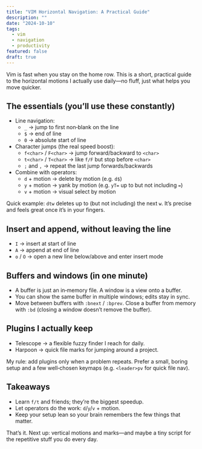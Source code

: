 ```yaml
---
title: "VIM Horizontal Navigation: A Practical Guide"
description: ""
date: "2024-10-10"
tags:
  - vim
  - navigation
  - productivity
featured: false
draft: true
---
```


Vim is fast when you stay on the home row. This is a short, practical guide to the horizontal motions I actually use daily—no fluff, just what helps you move quicker.

## The essentials (you’ll use these constantly)
- Line navigation:
  - `_` → jump to first non‑blank on the line
  - `$` → end of line
  - `0` → absolute start of line
- Character jumps (the real speed boost):
  - `f<char>` / `F<char>` → jump forward/backward to `<char>`
  - `t<char>` / `T<char>` → like `f/F` but stop before `<char>`
  - `;` and `,` → repeat the last jump forwards/backwards
- Combine with operators:
  - `d` + motion → delete by motion (e.g. `d$`)
  - `y` + motion → yank by motion (e.g. `yT=` up to but not including `=`)
  - `v` + motion → visual select by motion

Quick example: `dtw` deletes up to (but not including) the next `w`. It’s precise and feels great once it’s in your fingers.

## Insert and append, without leaving the line
- `I` → insert at start of line
- `A` → append at end of line
- `o` / `O` → open a new line below/above and enter insert mode

## Buffers and windows (in one minute)
- A buffer is just an in‑memory file. A window is a view onto a buffer.
- You can show the same buffer in multiple windows; edits stay in sync.
- Move between buffers with `:bnext` / `:bprev`. Close a buffer from memory with `:bd` (closing a window doesn’t remove the buffer).

## Plugins I actually keep
- Telescope → a flexible fuzzy finder I reach for daily.
- Harpoon → quick file marks for jumping around a project.

My rule: add plugins only when a problem repeats. Prefer a small, boring setup and a few well‑chosen keymaps (e.g. `<leader>pv` for quick file nav).

## Takeaways
- Learn `f/t` and friends; they’re the biggest speedup.
 - Let operators do the work: `d`/`y`/`v` + motion.
- Keep your setup lean so your brain remembers the few things that matter.

That’s it. Next up: vertical motions and marks—and maybe a tiny script for the repetitive stuff you do every day.
